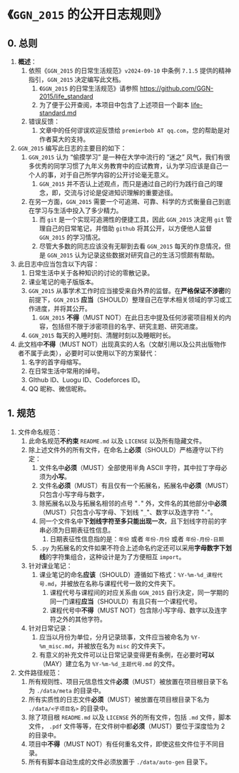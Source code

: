 # 《`GGN_2015` 的公开日志规则》

## 0. 总则

1. **概述**：
   1. 依照《`GGN_2015` 的日常生活规范》`v2024-09-10` 中条例 `7.1.5` 提供的精神指引，`GGN_2015` 决定编写此文档。
      1. 《`GGN_2015` 的日常生活规范》请参照 https://github.com/GGN-2015/life_standard
      2. 为了便于公开查阅，本项目中包含了上述项目一个副本 [life-standard.md](../../data/auto-gen/life-standard.md)
   2. 错误反馈：
      1. 文章中的任何谬误欢迎反馈给 `premierbob AT qq.com`，您的帮助是对作者莫大的支持。
2. `GGN_2015` 编写此日志的主要目的如下：
   1. `GGN_2015` 认为 “偷摸学习” 是一种在大学中流行的 “迷之” 风气，我们有很多优秀的同学习惯了九年义务教育中的应试教育，认为学习应该是自己一个人的事，对于自己所学内容的公开讨论毫无意义。
      1. `GGN_2015` 并不否认上述观点，而只是通过自己的行为践行自己的理念，即，交流与讨论是促进知识理解的重要途径。
   2. 在另一方面，`GGN_2015` 需要一个可追溯、可靠、科学的方式衡量自己到底在学习与生活中投入了多少精力。
      1. 而 `git` 是一个实现可追溯性的便捷工具，因此 `GGN_2015` 决定用 `git` 管理自己的日常笔记，并借助 `github` 将其公开，以方便他人监督 `GGN_2015` 的学习情况。
      2. 尽管大多数的同志应该没有无聊到去看 `GGN_2015` 每天的作息情况，但是 `GGN_2015` 认为记录这些数据对研究自己的生活习惯颇有帮助。
3. 此日志中应当包含以下内容：
   1. 日常生活中关于各种知识的讨论的零散记录。
   2. 课业笔记的电子版版本。
   3. `GGN_2015` 从事学术工作时应当接受来自外界的监督。在**严格保证不涉密**的前提下，`GGN_2015` **应当**（SHOULD）整理自己在学术相关领域的学习或工作进度，并将其公开。
      1. `GGN_2015` **不得**（MUST NOT）在此日志中提及任何涉密项目相关的内容，包括但不限于涉密项目的名字、研究主题、研究进度。
   4. `GGN_2015` 每天的入睡时刻、清醒时刻以及睡眠时长。
4. 此文档中**不得**（MUST NOT）出现真实的人名（文献引用以及公共出版物作者不属于此类），必要时可以使用以下的方案替代：
   1. 名字的首字母缩写。
   2. 在日常生活中常用的绰号。
   3. GIthub ID、Luogu ID、Codeforces ID。
   4. QQ 昵称、微信昵称。

## 1. 规范

1. 文件命名规范：
   1. 此命名规范**不约束** `README.md` 以及 `LICENSE` 以及所有隐藏文件。
   2. 除上述文件外的所有文件，在命名上**必须**（SHOULD）严格遵守以下约定：
      1. 文件名中**必须**（MUST）全部使用半角 ASCII 字符，其中拉丁字母必须为**小写**。
      2. 文件名**必须**（MUST）有且仅有一个拓展名，拓展名中**必须**（MUST）只包含小写字母与数字，
      3. 除拓展名以及与拓展名相邻的点号 "`.`" 外，文件名的其他部分中**必须**（MUST）只包含小写字母、下划线 "`_`"、数字以及连字符 "`-`"。
      4. 同一个文件名中**下划线字符至多只能出现一次**，且下划线字符前的字串必须为日期表征性信息。
         1. 日期表征性信息指的是：`年份` 或者 `年份-月份` 或者 `年份-月份-日期`
      5. `.py` 为拓展名的文件如果不符合上述命名约定还可以采用**字母数字下划线**的字符集组合，这种设计是为了方便相互 `import`。
   3. 针对课业笔记：
      1. 课业笔记的命名**应该**（SHOULD）遵循如下格式：`%Y-%m-%d_课程代号.md`，并被放在名称与课程代号一致的文件夹下。
         1. 课程代号与课程间的对应关系由 `GGN_2015` 自行决定，同一学期的同一门课程**应当**（SHOULD）有且只有一个课程代号。
         2. 课程代号中**不得**（MUST NOT）包含除小写字母、数字以及连字符之外的其他字符。
   4. 针对日常记录：
      1. 应当以月份为单位，分月记录琐事，文件应当被命名为 `%Y-%m_misc.md`，并被放在名为 `misc` 的文件夹下。
      2. 有意义的补充文件可以让日常记录变得更有条例，在必要时**可以**（MAY）建立名为 `%Y-%m-%d_主题代号.md` 的文件。
2. 文件路径规范：
   1. 所有规则性、项目元信息性文件**必须**（MUST）被放置在项目根目录下名为 `./data/meta` 的目录中。
   2. 所有实质性的日志文件**必须**（MUST）被放置在项目根目录下名为 `./data/<子项目名>` 的目录中。
   3. 除了项目根 `README.md` 以及 `LICENSE` 外的所有文件，包括 `.md` 文件，脚本文件， `.pdf` 文件等等，在文件树中都**必须**（MUST）要位于深度恰为 2 的目录中。
   4. 项目中**不得**（MUST NOT）有任何重名文件，即使这些文件位于不同目录。
   5. 所有有脚本自动生成的文件必须放置于 `./data/auto-gen` 目录下。

